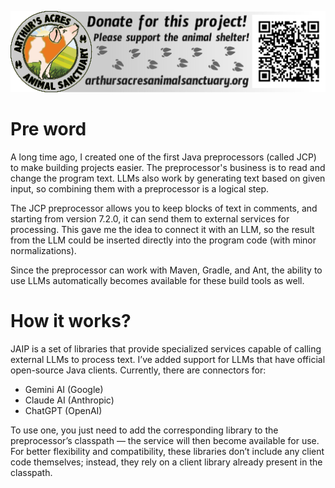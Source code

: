 [![Arthur's acres sanctuary donation](assets/arthur_sanctuary_banner.png)](https://www.arthursacresanimalsanctuary.org/donate)


# Pre word

A long time ago, I created one of the first Java preprocessors (called JCP) to make building projects easier. The
preprocessor's business
is to read and change the program text. LLMs also work by generating text based on given input, so combining them with
a preprocessor is a logical step.

The JCP preprocessor allows you to keep blocks of text in comments, and starting from version 7.2.0, it can send them to
external services for processing. This gave me the idea to connect it with an LLM, so the result from the LLM could be
inserted directly into the program code (with minor normalizations).

Since the preprocessor can work with Maven, Gradle, and Ant, the ability to use LLMs automatically becomes available
for these build tools as well.

# How it works?

JAIP is a set of libraries that provide specialized services capable of calling external LLMs to process text. I’ve
added support for LLMs that have official open-source Java clients.
Currently, there are connectors for:

- Gemini AI (Google)
- Claude AI (Anthropic)
- ChatGPT (OpenAI)

To use one, you just need to add the corresponding library to the preprocessor’s classpath — the service will then
become
available for use. For better flexibility and compatibility, these libraries don’t include any client code themselves;
instead, they rely on a client library already present in the classpath.